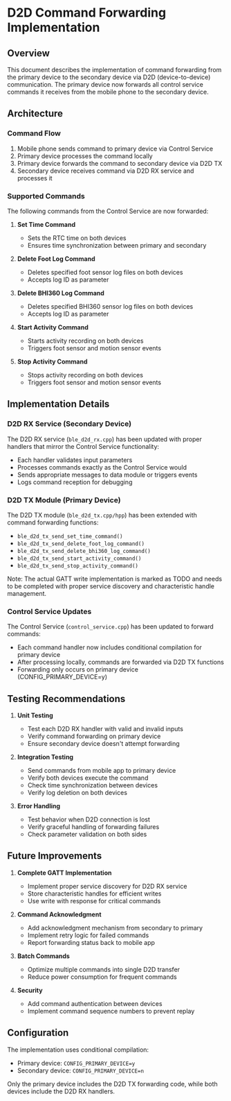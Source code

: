 # D2D Command Forwarding Implementation

## Overview

This document describes the implementation of command forwarding from the primary device to the secondary device via D2D (device-to-device) communication. The primary device now forwards all control service commands it receives from the mobile phone to the secondary device.

## Architecture

### Command Flow
1. Mobile phone sends command to primary device via Control Service
2. Primary device processes the command locally
3. Primary device forwards the command to secondary device via D2D TX
4. Secondary device receives command via D2D RX service and processes it

### Supported Commands

The following commands from the Control Service are now forwarded:

1. **Set Time Command**
   - Sets the RTC time on both devices
   - Ensures time synchronization between primary and secondary

2. **Delete Foot Log Command**
   - Deletes specified foot sensor log files on both devices
   - Accepts log ID as parameter

3. **Delete BHI360 Log Command**
   - Deletes specified BHI360 sensor log files on both devices
   - Accepts log ID as parameter

4. **Start Activity Command**
   - Starts activity recording on both devices
   - Triggers foot sensor and motion sensor events

5. **Stop Activity Command**
   - Stops activity recording on both devices
   - Triggers foot sensor and motion sensor events

## Implementation Details

### D2D RX Service (Secondary Device)

The D2D RX service (`ble_d2d_rx.cpp`) has been updated with proper handlers that mirror the Control Service functionality:

- Each handler validates input parameters
- Processes commands exactly as the Control Service would
- Sends appropriate messages to data module or triggers events
- Logs command reception for debugging

### D2D TX Module (Primary Device)

The D2D TX module (`ble_d2d_tx.cpp/hpp`) has been extended with command forwarding functions:

- `ble_d2d_tx_send_set_time_command()`
- `ble_d2d_tx_send_delete_foot_log_command()`
- `ble_d2d_tx_send_delete_bhi360_log_command()`
- `ble_d2d_tx_send_start_activity_command()`
- `ble_d2d_tx_send_stop_activity_command()`

Note: The actual GATT write implementation is marked as TODO and needs to be completed with proper service discovery and characteristic handle management.

### Control Service Updates

The Control Service (`control_service.cpp`) has been updated to forward commands:

- Each command handler now includes conditional compilation for primary device
- After processing locally, commands are forwarded via D2D TX functions
- Forwarding only occurs on primary device (CONFIG_PRIMARY_DEVICE=y)

## Testing Recommendations

1. **Unit Testing**
   - Test each D2D RX handler with valid and invalid inputs
   - Verify command forwarding on primary device
   - Ensure secondary device doesn't attempt forwarding

2. **Integration Testing**
   - Send commands from mobile app to primary device
   - Verify both devices execute the command
   - Check time synchronization between devices
   - Verify log deletion on both devices

3. **Error Handling**
   - Test behavior when D2D connection is lost
   - Verify graceful handling of forwarding failures
   - Check parameter validation on both sides

## Future Improvements

1. **Complete GATT Implementation**
   - Implement proper service discovery for D2D RX service
   - Store characteristic handles for efficient writes
   - Use write with response for critical commands

2. **Command Acknowledgment**
   - Add acknowledgment mechanism from secondary to primary
   - Implement retry logic for failed commands
   - Report forwarding status back to mobile app

3. **Batch Commands**
   - Optimize multiple commands into single D2D transfer
   - Reduce power consumption for frequent commands

4. **Security**
   - Add command authentication between devices
   - Implement command sequence numbers to prevent replay

## Configuration

The implementation uses conditional compilation:
- Primary device: `CONFIG_PRIMARY_DEVICE=y`
- Secondary device: `CONFIG_PRIMARY_DEVICE=n`

Only the primary device includes the D2D TX forwarding code, while both devices include the D2D RX handlers.